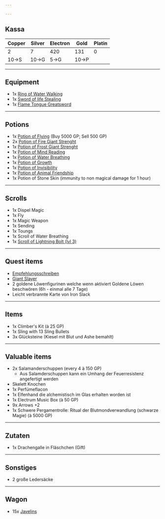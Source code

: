 ```yaml
---

---
```

## Kassa

| Copper | Silver | Electron | Gold  | Platin |
| ------ | ------ | -------- | ----- | ------ |
| 2      | 7      | 420      | 131   | 0      |
| 10->S  | 10->G  | 5->G     | 10->P |        |

---
## Equipment
- 1x [Ring of Water Walking](https://www.dndbeyond.com/magic-items/4737-ring-of-water-walking) 
- 1x [Sword of life Stealing](https://www.dndbeyond.com/magic-items/5390-sword-of-life-stealing)
- 1x [Flame Tongue Greatsword](https://www.dndbeyond.com/magic-items/4638-flame-tongue-greatsword)

---
## Potions
- 1x [Potion of Flying](https://www.dndbeyond.com/magic-items/4704-potion-of-flying) (Buy 5000 GP; Sell 500 GP)
- 2x [Potion of Fire Giant Strenght](https://www.dndbeyond.com/magic-items/5417-potion-of-giant-strength) 
- 1x [Potion of Frost Giant Strenght](https://www.dndbeyond.com/magic-items/5417-potion-of-giant-strength) 
- 1x [Potion of Mind Reading](https://www.dndbeyond.com/magic-items/4711-potion-of-mind-reading) 
- 1x [Potion of Water Breathing](https://www.dndbeyond.com/magic-items/4715-potion-of-water-breathing) 
- 1x [Potion of Growth](https://www.dndbeyond.com/magic-items/4707-potion-of-growth)  
- 1x [Potion of Invisibility](https://www.dndbeyond.com/magic-items/4710-potion-of-invisibility) 
- 1x [Potion of Animal Friendship](https://www.dndbeyond.com/magic-items/4700-potion-of-animal-friendship)
- 1x Potion of Stone Skin (immunity to non magical damage for 1 hour)

---
## Scrolls
- 1x Dispel Magic
- 1x Fly
- 1x Magic Weapon
- 1x Sending
- 1x Toungs
- 1x Scroll of Water Breathing
- 1x [Scroll of Lightning Bolt (lvl 3)](https://www.dndbeyond.com/spells/2167-lightning-bolt)

---
## Quest items
- [Empfehlungsschreiben](Quest%207.md) 
- [Giant Slayer](Giantslayer.md)
- 2 goldene Löwenfigurinen welche wenn aktiviert Goldene Löwen beschwören (6h - einmal alle 7 Tage)
- Leicht verbrannte Karte von Iron Slack

---

## Items
- 1x Climber's Kit (à 25 GP)
- 1x Sling with 13 Sling Bullets
- 3x Glücksteine (Kiesel mit Blut und Ashe bemahlt)

---
## Valuable items
- 2x Salamanderschuppen (every 4 à 150 GP)
	- Aus Salamderschuppen kann ein Umhang der Feuerresistenz angefertigt werden
- Skelett Knochen
- 1x Perfümeflacon
- 1x Elfenhand die alchemistisch im Glas erhalten worden ist
- 1x Electrum Music Box (à 50 GP)
- 9x Arrows +2
- 1x Schwere Pergamentrolle: Ritual der Blutmondverwandlung (schwarze Magie) (à 5000 GP)

---

## Zutaten
- 1x Drachengalle in Fläschchen (Gift)

---
## Sonstiges
- 2 große Ledersäcke

---

## Wagon
- 15x [Javelins](https://www.dndbeyond.com/equipment/8-javelin)